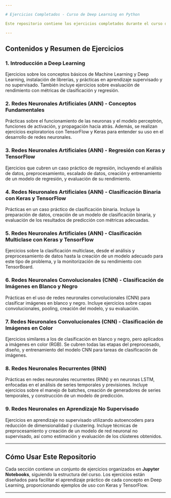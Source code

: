 ```yaml
---

# Ejercicios Completados - Curso de Deep Learning en Python

Este repositorio contiene los ejercicios completados durante el curso de **Deep Learning** con Python, utilizando principalmente TensorFlow y Keras. En cada sección se abordan temas fundamentales del aprendizaje profundo y la construcción de modelos de redes neuronales. Los ejercicios están organizados según los módulos del curso, cada uno enfocado en conceptos clave y técnicas aplicadas en Deep Learning.

---
```


## Contenidos y Resumen de Ejercicios

### 1. Introducción a Deep Learning
Ejercicios sobre los conceptos básicos de Machine Learning y Deep Learning, instalación de librerías, y prácticas en aprendizaje supervisado y no supervisado. También incluye ejercicios sobre evaluación de rendimiento con métricas de clasificación y regresión.

### 2. Redes Neuronales Artificiales (ANN) - Conceptos Fundamentales
Prácticas sobre el funcionamiento de las neuronas y el modelo perceptrón, funciones de activación, y propagación hacia atrás. Además, se realizan ejercicios exploratorios con TensorFlow y Keras para entender su uso en el desarrollo de redes neuronales.

### 3. Redes Neuronales Artificiales (ANN) - Regresión con Keras y TensorFlow
Ejercicios que cubren un caso práctico de regresión, incluyendo el análisis de datos, preprocesamiento, escalado de datos, creación y entrenamiento de un modelo de regresión, y evaluación de su rendimiento.

### 4. Redes Neuronales Artificiales (ANN) - Clasificación Binaria con Keras y TensorFlow
Prácticas en un caso práctico de clasificación binaria. Incluye la preparación de datos, creación de un modelo de clasificación binaria, y evaluación de los resultados de predicción con métricas adecuadas.

### 5. Redes Neuronales Artificiales (ANN) - Clasificación Multiclase con Keras y TensorFlow
Ejercicios sobre la clasificación multiclase, desde el análisis y preprocesamiento de datos hasta la creación de un modelo adecuado para este tipo de problema, y la monitorización de su rendimiento con TensorBoard.

### 6. Redes Neuronales Convolucionales (CNN) - Clasificación de Imágenes en Blanco y Negro
Prácticas en el uso de redes neuronales convolucionales (CNN) para clasificar imágenes en blanco y negro. Incluye ejercicios sobre capas convolucionales, pooling, creación del modelo, y su evaluación.

### 7. Redes Neuronales Convolucionales (CNN) - Clasificación de Imágenes en Color
Ejercicios similares a los de clasificación en blanco y negro, pero aplicados a imágenes en color (RGB). Se cubren todas las etapas del preprocesado, diseño, y entrenamiento del modelo CNN para tareas de clasificación de imágenes.

### 8. Redes Neuronales Recurrentes (RNN)
Prácticas en redes neuronales recurrentes (RNN) y en neuronas LSTM, enfocadas en el análisis de series temporales y previsiones. Incluye ejercicios sobre el manejo de batches, creación de generadores de series temporales, y construcción de un modelo de predicción.

### 9. Redes Neuronales en Aprendizaje No Supervisado
Ejercicios en aprendizaje no supervisado utilizando autoencoders para reducción de dimensionalidad y clustering. Incluye técnicas de preprocesamiento y creación de un modelo de red neuronal no supervisado, así como estimación y evaluación de los clústeres obtenidos.

---

## Cómo Usar Este Repositorio
Cada sección contiene un conjunto de ejercicios organizados en **Jupyter Notebooks**, siguiendo la estructura del curso. Los ejercicios están diseñados para facilitar el aprendizaje práctico de cada concepto en Deep Learning, proporcionando ejemplos de uso con Keras y TensorFlow.

---
